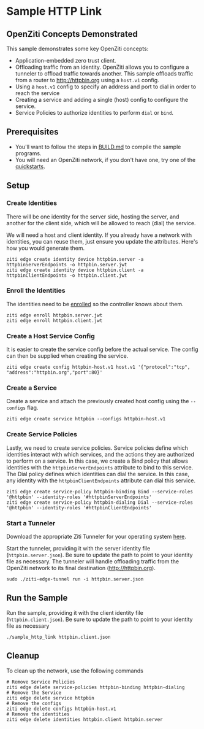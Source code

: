 # Sample HTTP Link

## OpenZiti Concepts Demonstrated
This sample demonstrates some key OpenZiti concepts:
* Application-embedded zero trust client.
* Offloading traffic from an identity. OpenZiti allows you to configure a tunneler to offload traffic towards another. This sample offloads traffic from a router to http://httpbin.org using a `host.v1` config.
* Using a `host.v1` config to specify an address and port to dial in order to reach the service
* Creating a service and adding a single (host) config to configure the service.
* Service Policies to authorize identities to perform `dial` or `bind`.

## Prerequisites
* You'll want to follow the steps in [BUILD.md](../../BUILD.md) to compile the sample programs.
* You will need an OpenZiti network, if you don't have one, try one of the [quickstarts](https://openziti.io/docs/learn/quickstarts/). 

## Setup
### Create Identities
There will be one identity for the server side, hosting the server, and another for the client side, which will be 
allowed to reach (dial) the service.

We will need a host and client identity. If you already have a network with identities, you can reuse them, just 
ensure you update the attributes. Here's how you would generate them.
```
ziti edge create identity device httpbin.server -a httpbinServerEndpoints -o httpbin.server.jwt
ziti edge create identity device httpbin.client -a httpbinClientEndpoints -o httpbin.client.jwt
```
### Enroll the Identities
The identities need to be [enrolled](https://openziti.io/docs/learn/core-concepts/identities/enrolling) so the 
controller knows about them.
```
ziti edge enroll httpbin.server.jwt
ziti edge enroll httpbin.client.jwt
```

### Create a Host Service Config
It is easier to create the service config before the actual service. The config can then be supplied when creating the 
service.
```
ziti edge create config httpbin-host.v1 host.v1 '{"protocol":"tcp", "address":"httpbin.org","port":80}'
```
### Create a Service
Create a service and attach the previously created host config using the `--configs` flag.
```
ziti edge create service httpbin --configs httpbin-host.v1
```
### Create Service Policies
Lastly, we need to create service policies. Service policies define which identities interact with which services, and 
the actions they are authorized to perform on a service. In this case, we create a Bind policy that allows identities 
with the `httpbinServerEndpoints` attribute to bind to this service. The Dial policy defines which identities can dial 
the service. In this case, any identity with the `httpbinClientEndpoints` attribute can dial this service.
```
ziti edge create service-policy httpbin-binding Bind --service-roles '@httpbin' --identity-roles '#httpbinServerEndpoints'
ziti edge create service-policy httpbin-dialing Dial --service-roles '@httpbin' --identity-roles '#httpbinClientEndpoints'
```

### Start a Tunneler
Download the appropriate Ziti Tunneler for your operating system [here](https://github.com/openziti/ziti-tunnel-sdk-c/releases/latest).

Start the tunneler, providing it with the server identity file (`httpbin.server.json`). Be sure to update the path to 
point to your identity file as necessary. The tunneler will handle offloading traffic from the OpenZiti network to its 
final destination (http://httpbin.org).
```
sudo ./ziti-edge-tunnel run -i httpbin.server.json
```
## Run the Sample
Run the sample, providing it with the client identity file (`httpbin.client.json`). Be sure to update the path to point 
to your identity file as necessary
```
./sample_http_link httpbin.client.json
```
## Cleanup
To clean up the network, use the following commands
```
# Remove Service Policies
ziti edge delete service-policies httpbin-binding httpbin-dialing
# Remove the Service
ziti edge delete service httpbin
# Remove the configs
ziti edge delete configs httpbin-host.v1
# Remove the identities
ziti edge delete identities httpbin.client httpbin.server
```
